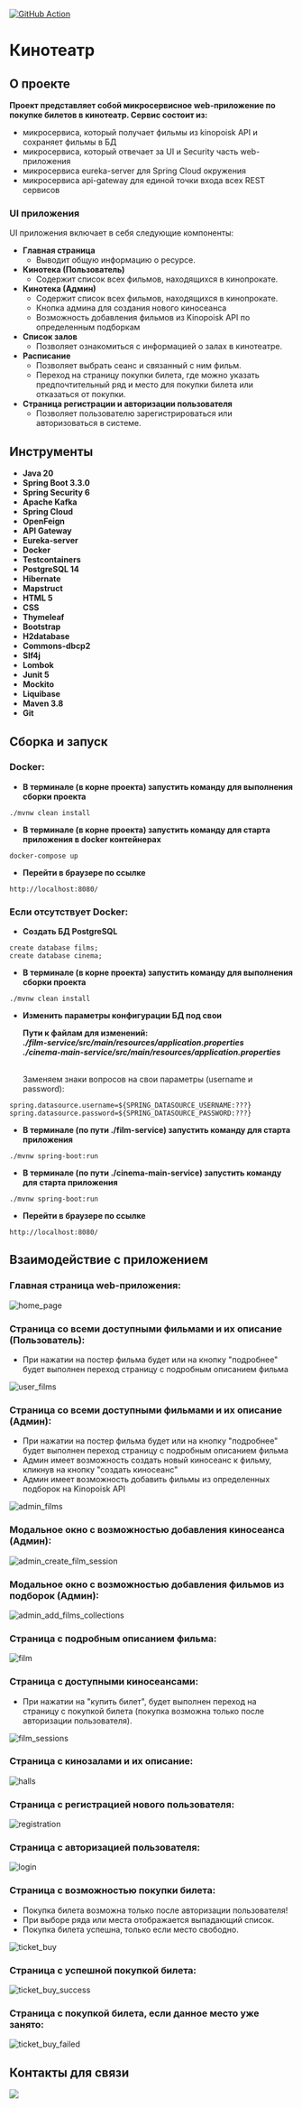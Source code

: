 [![GitHub Action](https://github.com/ArtemChernikov/cinema/actions/workflows/maven.yml/badge.svg)](https://github.com/ArtemChernikov/cinema/actions/workflows/maven.yml)
# Кинотеатр

## О проекте

**Проект представляет собой микросервисное web-приложение по покупке билетов в кинотеатр. Сервис состоит из:**

* микросервиса, который получает фильмы из kinopoisk API и сохраняет фильмы в БД
* микросервиса, который отвечает за UI и Security часть web-приложения
* микросервиса eureka-server для Spring Cloud окружения
* микросервиса api-gateway для единой точки входа всех REST сервисов

### UI приложения

UI приложения включает в себя следующие компоненты:

- **Главная страница**
  - Выводит общую информацию о ресурсе.
- **Кинотека (Пользователь)**
  - Содержит список всех фильмов, находящихся в кинопрокате.
- **Кинотека (Админ)**
  - Содержит список всех фильмов, находящихся в кинопрокате.
  - Кнопка админа для создания нового киносеанса
  - Возможность добавления фильмов из Kinopoisk API по определенным подборкам
- **Список залов**
  - Позволяет ознакомиться с информацией о залах в кинотеатре.
- **Расписание**
  - Позволяет выбрать сеанс и связанный с ним фильм.
  - Переход на страницу покупки билета, где можно указать предпочтительный ряд и место для покупки билета или отказаться от покупки.
- **Страница регистрации и авторизации пользователя**
  - Позволяет пользователю зарегистрироваться или авторизоваться в системе.

## Инструменты

- **Java 20**
- **Spring Boot 3.3.0**
- **Spring Security 6**
- **Apache Kafka**
- **Spring Cloud**
- **OpenFeign**
- **API Gateway**
- **Eureka-server**
- **Docker**
- **Testcontainers**
- **PostgreSQL 14**
- **Hibernate**
- **Mapstruct**
- **HTML 5**
- **CSS**
- **Thymeleaf**
- **Bootstrap**
- **H2database**
- **Commons-dbcp2**
- **Slf4j**
- **Lombok**
- **Junit 5**
- **Mockito**
- **Liquibase**
- **Maven 3.8**
- **Git**

## Сборка и запуск<br>

### Docker:

- **В терминале (в корне проекта) запустить команду для выполнения сборки проекта**

``` shell 
./mvnw clean install
```

- **В терминале (в корне проекта) запустить команду для старта приложения в docker контейнерах**

``` shell 
docker-compose up
```

- **Перейти в браузере по ссылке**

``` shell 
http://localhost:8080/
```

### Если отсутствует Docker:

- **Создать БД PostgreSQL**

``` shell 
create database films;
create database cinema;
```

- **В терминале (в корне проекта) запустить команду для выполнения сборки проекта**

``` shell 
./mvnw clean install
```

- **Изменить параметры конфигурации БД под свои**

    **Пути к файлам для изменений:**  
    ***./film-service/src/main/resources/application.properties***  
    ***./cinema-main-service/src/main/resources/application.properties***<br></br>

    Заменяем знаки вопросов на свои параметры (username и password):
``` shell 
spring.datasource.username=${SPRING_DATASOURCE_USERNAME:???}
spring.datasource.password=${SPRING_DATASOURCE_PASSWORD:???}
```

- **В терминале (по пути ./film-service) запустить команду для старта приложения**

``` shell 
./mvnw spring-boot:run
```

- **В терминале (по пути ./cinema-main-service) запустить команду для старта приложения**

``` shell 
./mvnw spring-boot:run
```

- **Перейти в браузере по ссылке**

``` shell 
http://localhost:8080/
```

## Взаимодействие с приложением<br>

### Главная страница web-приложения:

![home_page](cinema-main-service/src/main/resources/static/application_pictures/home_page.png)

### Страница со всеми доступными фильмами и их описание (Пользователь):

- При нажатии на постер фильма будет или на кнопку "подробнее" будет выполнен переход страницу с подробным описанием фильма

![user_films](cinema-main-service/src/main/resources/static/application_pictures/user_films.png)

### Страница со всеми доступными фильмами и их описание (Админ):

- При нажатии на постер фильма будет или на кнопку "подробнее" будет выполнен переход страницу с подробным описанием фильма
- Админ имеет возможность создать новый киносеанс к фильму, кликнув на кнопку "создать киносеанс"
- Админ имеет возможность добавить фильмы из определенных подборок на Kinopoisk API

![admin_films](cinema-main-service/src/main/resources/static/application_pictures/admin_films.png)

### Модальное окно с возможностью добавления киносеанса (Админ):

![admin_create_film_session](cinema-main-service/src/main/resources/static/application_pictures/admin_create_film_session.png)

### Модальное окно с возможностью добавления фильмов из подборок (Админ):

![admin_add_films_collections](cinema-main-service/src/main/resources/static/application_pictures/admin_add_films_collections.png)

### Страница с подробным описанием фильма:

![film](cinema-main-service/src/main/resources/static/application_pictures/film.png)

### Страница с доступными киносеансами:

- При нажатии на "купить билет", будет выполнен переход на страницу с покупкой билета (покупка возможна только после
  авторизации пользователя).

![film_sessions](cinema-main-service/src/main/resources/static/application_pictures/film_sessions.png)

### Страница с кинозалами и их описание:

![halls](cinema-main-service/src/main/resources/static/application_pictures/halls.png)

### Страница с регистрацией нового пользователя:

![registration](cinema-main-service/src/main/resources/static/application_pictures/registration.png)

### Страница с авторизацией пользователя:

![login](cinema-main-service/src/main/resources/static/application_pictures/login.png)

### Страница с возможностью покупки билета:

- Покупка билета возможна только после авторизации пользователя!
- При выборе ряда или места отображается выпадающий список.
- Покупка билета успешна, только если место свободно. <br/>

![ticket_buy](cinema-main-service/src/main/resources/static/application_pictures/ticket_buy.png)

### Страница с успешной покупкой билета:

![ticket_buy_success](cinema-main-service/src/main/resources/static/application_pictures/ticket_buy_success.png)

### Страница с покупкой билета, если данное место уже занято:

![ticket_buy_failed](cinema-main-service/src/main/resources/static/application_pictures/ticket_buy_failed.png)

## Контакты для связи<br>

<a href="https://t.me/OvercomingJunk" target="blank"><img src="https://img.icons8.com/clouds/50/000000/telegram-app.png"/></a>

